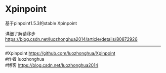 # Xpinpoint
基于pinpoint1.5.3的stable Xpinpoint


详细了解请移步
https://blog.csdn.net/luozhonghua2014/article/details/80872926


---
#Xpinpoint  https://github.com/luozhonghua/Xpinpoint</br>
#作者    luozhonghua     </br>
#博客    https://blog.csdn.net/luozhonghua2014</br>

